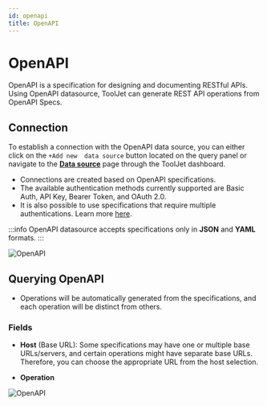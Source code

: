 ```yaml
---
id: openapi
title: OpenAPI
---
```


# OpenAPI

OpenAPI is a specification for designing and documenting RESTful APIs. Using OpenAPI datasource, ToolJet can generate REST API operations from OpenAPI Specs.

## Connection

To establish a connection with the OpenAPI  data source, you can either click on the `+Add new  data source` button located on the query panel or navigate to the **[ Data source](/docs/data-sources/overview)** page through the ToolJet dashboard.

- Connections are created based on OpenAPI specifications.
- The available authentication methods currently supported are Basic Auth, API Key, Bearer Token, and OAuth 2.0.
- It is also possible to use specifications that require multiple authentications. Learn more [here](https://swagger.io/docs/specification/authentication/).

:::info
OpenAPI datasource accepts specifications only in **JSON** and **YAML** formats.
:::

<div style={{textAlign: 'center'}}>

<img className="screenshot-full" src="/img/datasource-reference/openapi/openapiconnect.gif" alt="OpenAPI" />

</div>

## Querying OpenAPI

- Operations will be automatically generated from the specifications, and each operation will be distinct from others.

### Fields

- **Host** (Base URL): Some specifications may have one or multiple base URLs/servers, and certain operations might have separate base URLs. Therefore, you can choose the appropriate URL from the host selection.

- **Operation**

<div style={{textAlign: 'center'}}>

<img className="screenshot-full" src="/img/datasource-reference/openapi/query.png" alt="OpenAPI" />

</div>